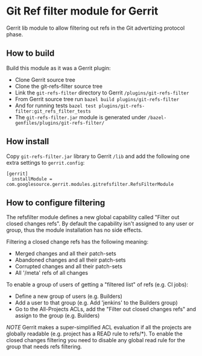 # Git Ref filter module for Gerrit

Gerrit lib module to allow filtering out refs in the Git advertizing
protocol phase.

## How to build

Build this module as it was a Gerrit plugin:

- Clone Gerrit source tree
- Clone the git-refs-filter source tree
- Link the ```git-refs-filter``` directory to Gerrit ```/plugins/git-refs-filter```
- From Gerrit source tree run ```bazel build plugins/git-refs-filter```
- And for running tests ```bazel test plugins/git-refs-filter:git_refs_filter_tests```
- The ```git-refs-filter.jar``` module is generated under ```/bazel-genfiles/plugins/git-refs-filter/```

## How install

Copy ```git-refs-filter.jar``` library to Gerrit ```/lib``` and add the following
one extra settings to ```gerrit.config```:

```
[gerrit]
  installModule = com.googlesource.gerrit.modules.gitrefsfilter.RefsFilterModule
```

## How to configure filtering

The refsfilter module defines a new global capability called "Filter out closed changes refs".
By default the capability isn't assigned to any user or group, thus the module installation
has no side effects.

Filtering a closed change refs has the following meaning:
- Merged changes and all their patch-sets
- Abandoned changes and all their patch-sets
- Corrupted changes and all their patch-sets
- All '/meta' refs of all changes

To enable a group of users of getting a "filtered list" of refs (e.g. CI jobs):
- Define a new group of users (e.g. Builders)
- Add a user to that group (e.g. Add 'jenkins' to the Builders group)
- Go to the All-Projects ACLs, add the "Filter out closed changes refs" and assign to the group (e.g. Builders)

*NOTE* Gerrit makes a super-simplified ACL evaluation if all the projects are globally readable (e.g. project has
a READ rule to refs/*). To enable the closed changes filtering you need to disable any global read rule
for the group that needs refs filtering.

